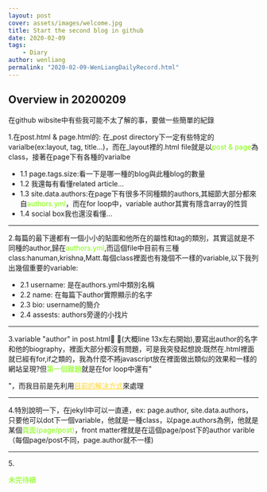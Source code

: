 ```yaml
---
layout: post
cover: assets/images/welcome.jpg
title: Start the second blog in github
date: 2020-02-09
tags: 
    - Diary
author: wenliang
permalink: "2020-02-09-WenLiangDailyRecord.html"
---
```


<h2>Overview in 20200209</h2>
在github wibsite中有些我可能不太了解的事，要做一些簡單的紀錄

<p>1.在post.html & page.html的:
在_post directory下一定有些特定的varialbe(ex:layout, tag, title...)，而在_layout裡的.html file就是以<font style="color:#7FFF00">post & page</font>為class，接著在page下有各種的varialbe</p>
<ul>
    <li>1.1 page.tags.size:看一下是哪一種的blog與此種blog的數量</li>
    <li>1.2 我還每有看懂related article...</li>
    <li>1.3 site.data.authors:在page下有很多不同種類的authors,其細節大部分都來自<font style="color:#7fff00">authors.yml</font>，而在for loop中，variable author其實有隱含<font style="d2691e">array</font>的性質</li>
    <li>1.4 social box我也還沒看懂...</li>
</ul>

<hr>
<p>2.每篇的最下邊都有一個小小的貼圖和他所在的屬性和tag的類別，其實這就是不同種的author,歸在<font style="color:#7fff00">authors.yml</font>,而這個file中目前有三種class:hanuman,krishna,Matt.每個class裡面也有幾個不一樣的variable,以下我列出幾個重要的variable:</p>
<ul>
    <li>2.1 username: 是在authors.yml中類別名稱</li>
    <li>2.2 name: 在每篇下author實際顯示的名字</li>
    <li>2.3 bio: username的簡介</li>
    <li>2.4 assests: authors旁邊的小找片</li>
</ul>
<hr>
<p>3.variable "author" in post.html (大概line 13x左右開始),要寫出author的名字和他的biography，裡面大部分都沒有問題，可是我突發起想說:既然在.html裡面就已經有for,if之類的，我為什麼不將javascript放在裡面做出類似的效果和一樣的網站呈現?但<font style="color:#7fff00">第一個難題</font>就是在for loop中還有"<div>"，而我目前是先利用<a href="https://stackoverflow.com/questions/11398522/create-a-div-using-loop" style="color:ffd633" target="_blank">目前的解決方式</a>來處理</p>

<hr>
<p>4.特別說明一下，在jekyll中可以一直連，ex: page.author, site.data.authors，只要他可以dot下一個variable，他就是一種class，以page.authors為例，他就是某個<font style="color:#7fff00">頁面(page/post)</font>，front matter裡就是在這個page/post下的author varible（每個page/post不同，page.author就不一樣)</p>

<hr>
<p>5.</p>
<font style="color:#7fff00">未完待續</font>

